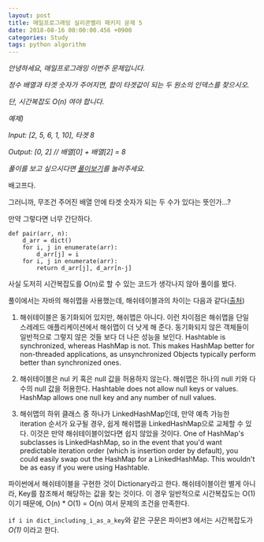 ```yaml
---
layout: post
title: 매일프로그래밍 실리콘밸리 패키지 문제 5
date: 2018-08-16 00:00:00.456 +0900
categories: Study
tags: python algorithm
---
```


_안녕하세요, 매일프로그래밍 이번주 문제입니다._

_정수 배열과 타겟 숫자가 주어지면, 합이 타겟값이 되는 두 원소의 인덱스를 찾으시오._

_단, 시간복잡도 O(n) 여야 합니다._

<!--more-->

_예제)_

_Input: [2, 5, 6, 1, 10], 타겟 8_

_Output: [0, 2] // 배열[0] + 배열[2] = 8_

_풀이를 보고 싶으시다면 [풀이보기](http://url6080.mailprogramming.com/wf/click?upn=5YNwhcR4-2FFhQA54IFFE-2FIijGnZEwyyYieIxIap6l3O-2BZn5AMtZ2VbwOCB-2FZiACtFk31Hm92xuNMDnVdoIH3LRJqFxHEo0DTfdy5aRq5IOh8KsCj-2FRfPGhUHp3X11aa-2BW6zQEF2dsTmUG-2FqVD9AcyG79Lkb7E-2FZW-2BVbuS2jkj22RYAF8HkQ-2F-2F5UUQ60pOdfAv_Zgoc2ijnN3jtNTS7ITLZKrJdLqoKRo6qqLK1adFq7tfK9Nt-2FA8Fm5b8JV9XQcPgX6Fdc06-2FHgQggKToKPYzVYO0lUJzBc2zn1dSTl6CmzQ3-2FI9kSHlFrpYUqydDmvmMS5owpamn9HC9dHI-2B-2FeLMvroGaMvCpPf351GDa6cKlSr-2BS43SAIRodwc0dipUt87oR0n488Y8jmZyYzxBBxWuPDxmiTjQqwS6zuSWM0mUd91tqXf54wdC4PjP2Q2m8Xmd8)를 눌러주세요._

배고프다.

그러니까, 무조건 주어진 배열 안에 타겟 숫자가 되는 두 수가 있다는 뜻인가...?

만약 그렇다면 너무 간단하다.

    def pair(arr, n):
        d_arr = dict()
        for i, j in enumerate(arr):
            d_arr[j] = i
        for i, j in enumerate(arr):
            return d_arr[j], d_arr[n-j]

사실 도저히 시간복잡도를 O(n)로 할 수 있는 코드가 생각나지 않아 풀이를 봤다.

풀이에서는 자바의 해쉬맵을 사용했는데, 해쉬테이블과의 차이는 다음과 같다([출처](https://stackoverflow.com/questions/40471/differences-between-hashmap-and-hashtable))

1. 해쉬테이블은 동기화되어 있지만, 해쉬맵은 아니다. 이런 차이점은 해쉬맵을 단일 스레레드 애플리케이션에서 해쉬맵이 더 낫게 해 준다. 동기화되지 않은 객체들이 일반적으로 그렇지 않은 것들 보다 더 나은 성능을 보인다. Hashtable is synchronized, whereas HashMap is not. This makes HashMap better for non-threaded applications, as unsynchronized Objects typically perform better than synchronized ones.

2. 해쉬테이블은 nul 키 혹은 null 값을 허용하지 않는다. 해쉬맵은 하나의 null 키와 다수의 null 값을 허용한다. Hashtable does not allow null keys or values. HashMap allows one null key and any number of null values.

3. 해쉬맵의 하위 클래스 중 하나가 LinkedHashMap인데, 만약 예측 가능한 iteration 순서가 요구될 경우, 쉽게 해쉬맵을 LinkedHashMap으로 교체할 수 있다. 이것은 만약 해쉬테이블이었다면 쉽지 않았을 것이다. One of HashMap's subclasses is LinkedHashMap, so in the event that you'd want predictable iteration order (which is insertion order by default), you could easily swap out the HashMap for a LinkedHashMap. This wouldn't be as easy if you were using Hashtable.

파이썬에서 해쉬테이블을 구현한 것이 Dictionary라고 한다. 해쉬테이블이란 별게 아니라, Key를 참조해서 해당하는 값을 찾는 것이다. 이 경우 일반적으로 시간복잡도는 O(1)이기 때문에, O(n) \* O(1) = O(n) 여서 문제의 조건을 만족한다.

`if i in dict_including_i_as_a_key`와 같은 구문은 파이썬3 에서는 시간복잡도가 _O(1)_ 이라고 한다.
